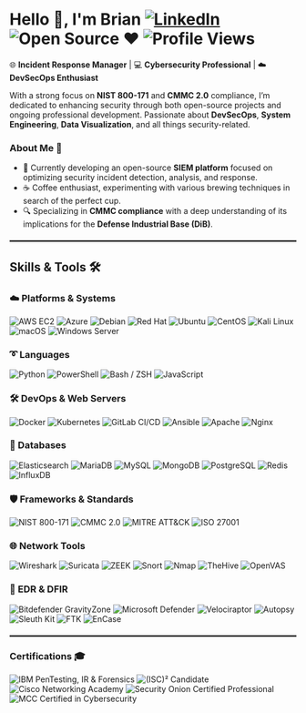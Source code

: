 # Hello 👋, I'm Brian [![LinkedIn](https://img.shields.io/badge/-LinkedIn-blue?style=flat&logo=linkedin)](https://www.linkedin.com/in/brian-w-7a71b715a/) ![Open Source ❤️](https://img.shields.io/badge/Open%20Source-3FB950?style=flat-square&logo=open-source-initiative&logoColor=white) ![Profile Views](https://komarev.com/ghpvc/?username=yourusername&color=blue)

🌐 **Incident Response Manager** | 💻 **Cybersecurity Professional** | ☁️ **DevSecOps Enthusiast**

With a strong focus on **NIST 800-171** and **CMMC 2.0** compliance, I’m dedicated to enhancing security through both open-source projects and ongoing professional development. Passionate about **DevSecOps**, **System Engineering**, **Data Visualization**, and all things security-related.

### About Me 🚀
- 🌱 Currently developing an open-source **SIEM platform** focused on optimizing security incident detection, analysis, and response.
- ☕ Coffee enthusiast, experimenting with various brewing techniques in search of the perfect cup.
- 🔍 Specializing in **CMMC compliance** with a deep understanding of its implications for the **Defense Industrial Base (DiB)**.

<hr style="border:1px solid #4d4d4d; margin: 20px 0;">

## Skills & Tools 🛠️
### ☁️ Platforms & Systems
![AWS EC2](https://img.shields.io/badge/AWS%20EC2-FF9900?style=flat-square&logo=amazon-ec2&logoColor=white)
![Azure](https://img.shields.io/badge/Azure-0078D4?style=flat-square&logo=microsoft-azure&logoColor=white)
![Debian](https://img.shields.io/badge/Debian-A81D33?style=flat-square&logo=debian&logoColor=white)
![Red Hat](https://img.shields.io/badge/Red%20Hat-EE0000?style=flat-square&logo=red-hat&logoColor=white)
![Ubuntu](https://img.shields.io/badge/Ubuntu-E95420?style=flat-square&logo=ubuntu&logoColor=white)
![CentOS](https://img.shields.io/badge/CentOS-262577?style=flat-square&logo=centos&logoColor=white)
![Kali Linux](https://img.shields.io/badge/Kali%20Linux-557C94?style=flat-square&logo=kalilinux&logoColor=white)
![macOS](https://img.shields.io/badge/macOS-000000?style=flat-square&logo=apple&logoColor=white)
![Windows Server](https://img.shields.io/badge/Windows%20Server-0078D6?style=flat-square&logo=windows&logoColor=white)

### ➰ Languages
![Python](https://img.shields.io/badge/Python-3776AB?style=flat-square&logo=python&logoColor=white)
![PowerShell](https://img.shields.io/badge/PowerShell-5391FE?style=flat-square&logo=powershell&logoColor=white)
![Bash / ZSH](https://img.shields.io/badge/Bash%20/%20ZSH-4EAA25?style=flat-square&logo=gnu-bash&logoColor=white)
![JavaScript](https://img.shields.io/badge/JavaScript-F7DF1E?style=flat-square&logo=javascript&logoColor=black)

### 🛠 DevOps & Web Servers
![Docker](https://img.shields.io/badge/Docker-2496ED?style=flat-square&logo=docker&logoColor=white)
![Kubernetes](https://img.shields.io/badge/Kubernetes-326CE5?style=flat-square&logo=kubernetes&logoColor=white)
![GitLab CI/CD](https://img.shields.io/badge/GitLab%20CI%2FCD-FC6D26?style=flat-square&logo=gitlab&logoColor=white)
![Ansible](https://img.shields.io/badge/Ansible-EE0000?style=flat-square&logo=ansible&logoColor=white)
![Apache](https://img.shields.io/badge/Apache-D22128?style=flat-square&logo=apache&logoColor=white)
![Nginx](https://img.shields.io/badge/Nginx-269539?style=flat-square&logo=nginx&logoColor=white)

### 💾 Databases
![Elasticsearch](https://img.shields.io/badge/Elasticsearch-005571?style=flat-square&logo=elasticsearch&logoColor=white)
![MariaDB](https://img.shields.io/badge/MariaDB-003545?style=flat-square&logo=mariadb&logoColor=white)
![MySQL](https://img.shields.io/badge/MySQL-4479A1?style=flat-square&logo=mysql&logoColor=white)
![MongoDB](https://img.shields.io/badge/MongoDB-47A248?style=flat-square&logo=mongodb&logoColor=white)
![PostgreSQL](https://img.shields.io/badge/PostgreSQL-336791?style=flat-square&logo=postgresql&logoColor=white)
![Redis](https://img.shields.io/badge/Redis-DC382D?style=flat-square&logo=redis&logoColor=white)
![InfluxDB](https://img.shields.io/badge/InfluxDB-22ADF6?style=flat-square&logo=influxdb&logoColor=white)

### 🛡️ Frameworks & Standards
![NIST 800-171](https://img.shields.io/badge/NIST%20800--171-333333?style=flat-square&logo=gov&logoColor=white)
![CMMC 2.0](https://img.shields.io/badge/CMMC%202.0-4CAF50?style=flat-square&logo=checkmarx&logoColor=white)
![MITRE ATT&CK](https://img.shields.io/badge/MITRE%20ATT%26CK-FF6F00?style=flat-square&logo=mitre&logoColor=white)
![ISO 27001](https://img.shields.io/badge/ISO%2027001-0085CA?style=flat-square&logo=iso&logoColor=white)

### 🌐 Network Tools
![Wireshark](https://img.shields.io/badge/Wireshark-1679A7?style=flat-square&logo=wireshark&logoColor=white)
![Suricata](https://img.shields.io/badge/Suricata-E23E57?style=flat-square&logo=suricata&logoColor=white)
![ZEEK](https://img.shields.io/badge/ZEEK-007ACC?style=flat-square&logo=zeek&logoColor=white)
![Snort](https://img.shields.io/badge/Snort-000000?style=flat-square&logo=snort&logoColor=white)
![Nmap](https://img.shields.io/badge/Nmap-000080?style=flat-square&logo=nmap&logoColor=white)
![TheHive](https://img.shields.io/badge/TheHive-F5A623?style=flat-square&logo=thehive&logoColor=white)
![OpenVAS](https://img.shields.io/badge/OpenVAS-4CAF50?style=flat-square&logo=openvas&logoColor=white)

### 🔎 EDR & DFIR
![Bitdefender GravityZone](https://img.shields.io/badge/Bitdefender%20GravityZone-D94D27?style=flat-square&logo=bitdefender&logoColor=white)
![Microsoft Defender](https://img.shields.io/badge/Microsoft%20Defender-0078D4?style=flat-square&logo=microsoftdefender&logoColor=white)
![Velociraptor](https://img.shields.io/badge/Velociraptor-000000?style=flat-square&logo=velociraptor&logoColor=white)
![Autopsy](https://img.shields.io/badge/Autopsy-5D6D7E?style=flat-square&logo=autopsy&logoColor=white)
![Sleuth Kit](https://img.shields.io/badge/Sleuth%20Kit-1F618D?style=flat-square&logo=sleuthkit&logoColor=white)
![FTK](https://img.shields.io/badge/FTK-212121?style=flat-square&logo=accessdata&logoColor=white)
![EnCase](https://img.shields.io/badge/EnCase-3E4A61?style=flat-square&logo=encase&logoColor=white)

<hr style="border:1px solid #4d4d4d; margin: 20px 0;">

### Certifications 🎓
![IBM PenTesting, IR & Forensics](https://img.shields.io/badge/IBM-PenTesting,%20IR%20&%20Forensics-1F70C1?style=flat&logo=ibm&logoColor=white)
![(ISC)² Candidate](https://img.shields.io/badge/(ISC)²-Candidate-006400?style=flat&logo=isc2&logoColor=white)
![Cisco Networking Academy](https://img.shields.io/badge/Cisco-Networking%20Academy-1BA0D7?style=flat&logo=cisco&logoColor=white)
![Security Onion Certified Professional](https://img.shields.io/badge/Security%20Onion-Certified%20Professional-333333?style=flat&logo=shield&logoColor=white)
![MCC Certified in Cybersecurity](https://img.shields.io/badge/MCC-Certified%20in%20Cybersecurity-blue?style=flat&logo=gov&logoColor=white)

